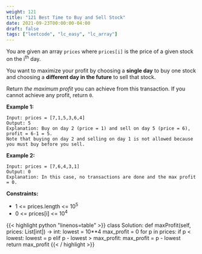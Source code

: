 ```yaml
---
weight: 121
title: "121 Best Time to Buy and Sell Stock"
date: 2021-09-23T00:00:00-04:00
draft: false
tags: ["leetcode", "lc_easy", "lc_array"]
---
```


You are given an array `prices` where `prices[i]` is the price of a given stock on the i<sup>th</sup> day.

You want to maximize your profit by choosing a **single day** to buy one stock and choosing a **different day in the future** to sell that stock.

Return _the maximum profit_ you can achieve from this transaction. If you cannot achieve any profit, return `0`.

**Example 1:**
```
Input: prices = [7,1,5,3,6,4]
Output: 5
Explanation: Buy on day 2 (price = 1) and sell on day 5 (price = 6), profit = 6-1 = 5.
Note that buying on day 2 and selling on day 1 is not allowed because you must buy before you sell.
```
**Example 2:**
```
Input: prices = [7,6,4,3,1]
Output: 0
Explanation: In this case, no transactions are done and the max profit = 0.
```

**Constraints:**

- 1 <= prices.length <= 10<sup>5</sup>
- 0 <= prices[i] <= 10<sup>4</sup>

<div class="tabs"></div>
<div class="tab-content">
<div id="python" class="lang">
{{< highlight python "linenos=table" >}}
class Solution:
    def maxProfit(self, prices: List[int]) -> int:
        lowest = 10**4
        max_profit = 0
        for p in prices:
            if p < lowest:
                lowest = p
            elif p - lowest > max_profit:
                max_profit = p - lowest
        return max_profit
{{< / highlight >}}
</div>
</div>
